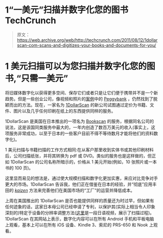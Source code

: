 # 1“一美元”扫描并数字化您的图书 TechCrunch

> 原文：<https://web.archive.org/web/http://techcrunch.com/2011/08/12/1dollarscan-com-scans-and-digitizes-your-books-and-documents-for-you/>

# 1 美元扫描可以为您扫描并数字化您的图书,“只需一美元”

将旧媒体数字化以获得更多空间、保存它们或者只是让它们便于携带并不是一个新趋势。但是一些创业公司，像视频和照片的[案例](https://web.archive.org/web/20230203154903/https://techcrunch.com/2011/08/10/omaha-startup-peggybank-digitizes-old-media-for-online-sharing/)中的 [Peggybank](https://web.archive.org/web/20230203154903/http://www.peggybank.com/) ，仍然找到了脱颖而出的方法。现在，一家名为 [1DollarScan](https://web.archive.org/web/20230203154903/http://1dollarscan.com/) 的新公司试图通过定价为书籍、文件、图片以及几乎任何印刷在纸上的东西提供同样的服务。

1DollarScan 是美国在日本推出的一项名为 [Bookscan](https://web.archive.org/web/20230203154903/http://www.bookscan.co.jp/) 的服务，根据同名公司的说法，这是该国同类服务中最大的，一年内创造了数百万美元的收入(事实上，这项服务非常成功，以至于日本的一些客户目前不得不等待数月才能将他们的资料数字化)。

1 美元扫描与书籍扫描的工作方式相同:在从客户那里收到实体书或其他印刷材料后，公司扫描纸张，并将其转换为 pdf 或 DVD。类似的服务也是这样做的，但正如 1DollarScan 的公司名称所暗示的，价格从 1 美元开始(例如，10 张照片或一本书的 100 页)。

这里显而易见的想法是，通过使大规模扫描和数字化更加实惠，来应对比竞争对手更大的市场。1DollarScan 告诉我，他们正在借鉴在日本的经验，并“彻底”应用丰田的 [*kaizen*](https://web.archive.org/web/20230203154903/http://en.wikipedia.org/wiki/Kaizen) 方法来完善他们在美国市场的“工厂”的运营并降低成本。

上周在美国推出的 1DollarScan 是否也能提供同样的质量还为时过早，但如果有任何迹象的话，这家日本母公司已经申请了专利，以保护其(实际上相当令人印象深刻的)特定于设备的分辨率调整方法([这里](https://web.archive.org/web/20230203154903/http://www.youtube.com/watch?v=OXR9qZFOsmk)是一段日语视频，展示了扫描过程)。1DollarScan 在其网站上表示，数字化内容可以在所有 Android 手机和平板电脑上观看，基本上可以在所有 iOS 设备、Kindle 3、索尼的 PRS-650 和 Nook 上观看。